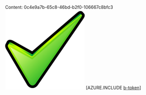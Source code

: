 Content: 0c4e9a7b-65c8-46bd-b2f0-106667c8bfc3![image](aedb9df9-a2dc-46f5-b1f1-cbd2af1e35f0.png)
[AZURE.INCLUDE [b-token](b9507c2b-fa6a-4bf5-bb56-c5cf6651ba3a.md)]
